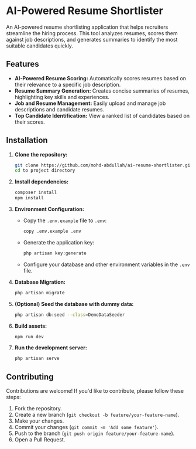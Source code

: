 # AI-Powered Resume Shortlister

An AI-powered resume shortlisting application that helps recruiters streamline the hiring process. This tool analyzes resumes, scores them against job descriptions, and generates summaries to identify the most suitable candidates quickly.

## Features

- **AI-Powered Resume Scoring:** Automatically scores resumes based on their relevance to a specific job description.
- **Resume Summary Generation:** Creates concise summaries of resumes, highlighting key skills and experiences.
- **Job and Resume Management:** Easily upload and manage job descriptions and candidate resumes.
- **Top Candidate Identification:** View a ranked list of candidates based on their scores.

## Installation

1. **Clone the repository:**
   ```bash
   git clone https://github.com/mohd-abdullah/ai-resume-shortlister.git
   cd to project directory
   ```

2. **Install dependencies:**
   ```bash
   composer install
   npm install
   ```

3. **Environment Configuration:**
   - Copy the `.env.example` file to `.env`:
     ```bash
     copy .env.example .env
     ```
   - Generate the application key:
     ```bash
     php artisan key:generate
     ```
   - Configure your database and other environment variables in the `.env` file.

4. **Database Migration:**
   ```bash
   php artisan migrate
   ```

5. **(Optional) Seed the database with dummy data:**
   ```bash
   php artisan db:seed --class=DemoDataSeeder
   ```

6. **Build assets:**
   ```bash
   npm run dev
   ```

7. **Run the development server:**
   ```bash
   php artisan serve
   ```

## Contributing

Contributions are welcome! If you'd like to contribute, please follow these steps:

1. Fork the repository.
2. Create a new branch (`git checkout -b feature/your-feature-name`).
3. Make your changes.
4. Commit your changes (`git commit -m 'Add some feature'`).
5. Push to the branch (`git push origin feature/your-feature-name`).
6. Open a Pull Request.